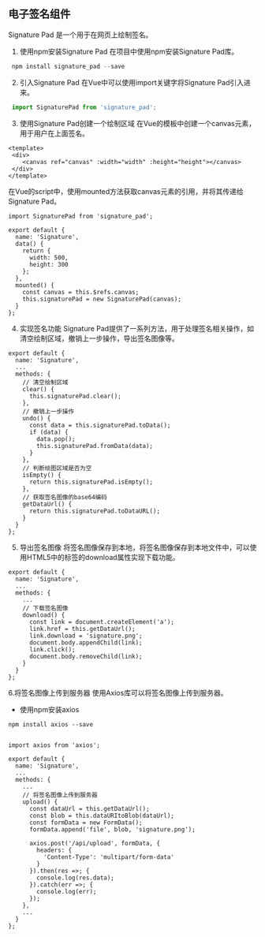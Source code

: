 ## 电子签名组件
Signature Pad 是一个用于在网页上绘制签名。
1. 使用npm安装Signature Pad 在项目中使用npm安装Signature Pad库。
``` js
 npm install signature_pad --save
```
2. 引入Signature Pad 在Vue中可以使用import关键字将Signature Pad引入进来。
``` js
 import SignaturePad from 'signature_pad';
```
3. 使用Signature Pad创建一个绘制区域 在Vue的模板中创建一个canvas元素，用于用户在上面签名。
``` vue
<template>
 <div>
    <canvas ref="canvas" :width="width" :height="height"></canvas>
 </div>
</template>
```
在Vue的script中，使用mounted方法获取canvas元素的引用，并将其传递给Signature Pad。
``` vue
import SignaturePad from 'signature_pad';

export default {
  name: 'Signature',
  data() {
    return {
      width: 500,
      height: 300
    };
  },
  mounted() {
    const canvas = this.$refs.canvas;
    this.signaturePad = new SignaturePad(canvas);
  }
};
```
4. 实现签名功能 Signature Pad提供了一系列方法，用于处理签名相关操作，如清空绘制区域，撤销上一步操作，导出签名图像等。
``` vue
export default {
  name: 'Signature',
  ...
  methods: {
    // 清空绘制区域
    clear() {
      this.signaturePad.clear();
    },
    // 撤销上一步操作
    undo() {
      const data = this.signaturePad.toData();
      if (data) {
        data.pop();
        this.signaturePad.fromData(data);
      }
    },
    // 判断绘图区域是否为空
    isEmpty() {
      return this.signaturePad.isEmpty();
    },
    // 获取签名图像的base64编码
    getDataUrl() {
      return this.signaturePad.toDataURL();
    }
  }
};
```
5. 导出签名图像 将签名图像保存到本地，将签名图像保存到本地文件中，可以使用HTML5中的标签的download属性实现下载功能。
```vue
export default {
  name: 'Signature',
  ...
  methods: {
    ...
    // 下载签名图像
    download() {
      const link = document.createElement('a');
      link.href = this.getDataUrl();
      link.download = 'signature.png';
      document.body.appendChild(link);
      link.click();
      document.body.removeChild(link);
    }
  }
};
```
6.将签名图像上传到服务器 使用Axios库可以将签名图像上传到服务器。
- 使用npm安装axios

`npm install axios --save`
```vue

import axios from 'axios';

export default {
  name: 'Signature',
  ...
  methods: {
    ...
    // 将签名图像上传到服务器
    upload() {
      const dataUrl = this.getDataUrl();
      const blob = this.dataURItoBlob(dataUrl);
      const formData = new FormData();
      formData.append('file', blob, 'signature.png');

      axios.post('/api/upload', formData, {
        headers: {
          'Content-Type': 'multipart/form-data'
        }
      }).then(res =>; {
        console.log(res.data);
      }).catch(err =>; {
        console.log(err);
      });
    },
    ...
  }
};
```